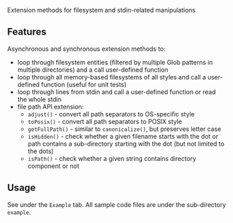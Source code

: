Extension methods for filesystem and stdin-related manipulations

## Features

Asynchronous and synchronous extension methods to:

- loop through filesystem entities (filtered by multiple Glob patterns in multiple directories) and a call user-defined function
- loop through all memory-based filesystems of all styles and call a user-defined function (useful for unit tests)
- loop through lines from stdin and call a user-defined function or read the whole stdin
- file path API extension:
  - `adjust()`      - convert all path separators to OS-specific style
  - `toPosix()`     - convert all path separators to POSIX style
  - `getFullPath()` - similar to `canonicalize()`, but preserves letter case
  - `isHidden()`    - check whether a given filename starts with the dot or path contains a sub-directory starting with the dot (but not limited to the dots)
  - `isPath()`      - check whether a given string contains directory component or not

## Usage

See under the `Example` tab. All sample code files are under the sub-directory `example`.
